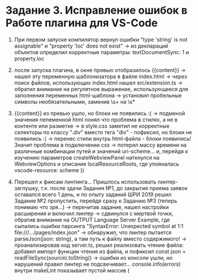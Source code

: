 # Задание 3. Исправление ошибок в Работе плагина для VS-Code

1) При первом запуске компилятор вернул ошибки "type 'string' is not assignable" и "property 'loc' does not exist"
-> из деклараций объектов определил корректные параметры: textDocumentSync: 1 и property.loc

2) после запуска плагина, в окне превью отобразилось  {{content}}
-> нашел эту переменную шаблонизатора в файле index.html
-> через поиск файлов, использующих index.html нашел src/extension.ts
-> обратил внимание на регулятное выражение, использующееся для заполнения переменных html-шаблона
-> установил пробельные символы необязательными, заменив \s+ на \s*

3) {{content}} из превью ушло, но блоки не появились :(
-> подменой значения пепеменной html понял что проблема в стилях, а не в контенте или разметке
-> в style.css заметил не корректные селекторы по классу ".div" вместо тега "div" - пофиксил, но блоки не появились :(
-> перенес стили внутрь html-файла - блоки появились! Значит проблема в подключении css
-> потерял массу времени на различные комбинации путей и значений uri-sсheme... и, перейдя к изучению параметров createWebviewPanel наткнулся на WebviewOptions и описание localResourceRoots, где упояналась vscode-resource: scheme ))

4) Перешел к фиксам линтинга... Пришлось использовать линтер-заглушку, т.к. после здачи Задания №1, до закрытия приема заявок оставался всего 1 день, и по опыту заданий ШРИ 2019 решил Задание №2 пропустить, перейдя сразу к Заданию №3 (теперь понимаю что зря...)
-> перечитав задание, нашел настройки расширения и включил линтер
-> сдвинулся с мертвой точки, обратив внимание на OUTPUT Language Server Example, где сыпались ошибки парсинга "SyntaxError: Unexpected symbol <f> at 1:1 file:///.../pages/index.json"
-> обнаружил, что линтер пытается parseJson(json: string), а там путь к файлу вместо содержимого!
-> проанализировав код server.ts, решил реализовать чтение файла: добавил импорт функции чтения из файла, и пофиксил const json = readFileSync(source).toString()
-> ошибки из консоли ушли, но нарушений правил линтер не подсвечивает... console.info(errors) внутри makeLint показывает пустой массив (
